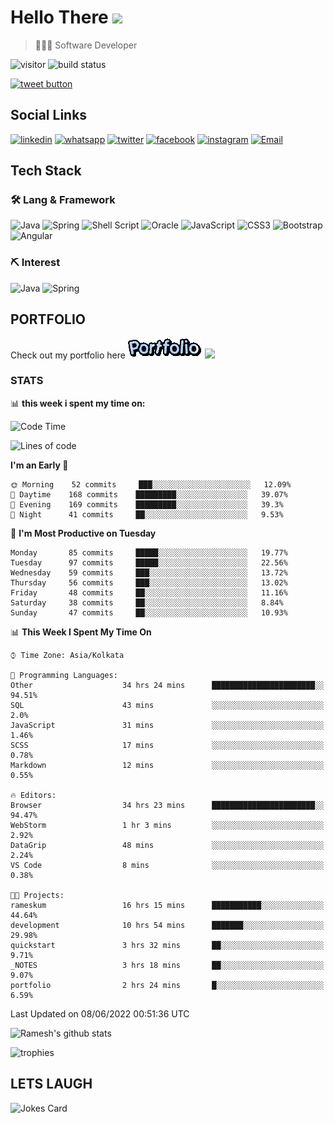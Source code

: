 
# Hello There <img src="https://media.giphy.com/media/hvRJCLFzcasrR4ia7z/giphy.gif" width="25px">

> 👨🏻‍💻 Software Developer

![visitor](https://visitor-badge.glitch.me/badge?page_id=rameskum) ![build status](https://github.com/rameskum/rameskum/workflows/build/badge.svg)

<a href="https://twitter.com/intent/tweet?text=Share&url=https%3A%2F%2Frameskum.com&hashtags=portfolio&original_referer=http%3A%2F%2Fgithub.com%2F&tw_p=tweetbutton" target="_blank">
  <img src="http://jpillora.com/github-twitter-button/img/tweet.png"
       alt="tweet button" title="Share"></img>
</a>

## Social Links

[![linkedin](https://img.shields.io/badge/LinkedIn-0077B5?style=for-the-badge&logo=linkedin&logoColor=white)](https://www.linkedin.com/in/rameskum/) [![whatsapp](https://img.shields.io/badge/WhatsApp-25D366?style=for-the-badge&logo=whatsapp&logoColor=white)](https://wa.me/+917064247865) [![twitter](https://img.shields.io/badge/Twitter-1DA1F2?style=for-the-badge&logo=twitter&logoColor=white)](https://twitter.com/rameskum) [![facebook](https://img.shields.io/badge/Facebook-1877F2?style=for-the-badge&logo=facebook&logoColor=white)](https://www.facebook.com/rameskum.fb) [![instagram](https://img.shields.io/badge/Instagram-E4405F?style=for-the-badge&logo=instagram&logoColor=white)](https://www.instagram.com/rameskum.ms/) [![Email](https://img.shields.io/badge/Microsoft_Outlook-0078D4?style=for-the-badge&logo=microsoft-outlook&logoColor=white)](mailto:rameskum.ms@outlook.com)

## Tech Stack

### 🛠 Lang & Framework

![Java](https://img.shields.io/badge/java-%23ED8B00.svg?style=for-the-badge&logo=java&logoColor=white) ![Spring](https://img.shields.io/badge/spring-%236DB33F.svg?style=for-the-badge&logo=spring&logoColor=white) ![Shell Script](https://img.shields.io/badge/shell_script-%23121011.svg?style=for-the-badge&logo=gnu-bash&logoColor=white) ![Oracle](https://img.shields.io/badge/Oracle-F80000?style=for-the-badge&logo=oracle&logoColor=white) ![JavaScript](https://img.shields.io/badge/javascript-%23323330.svg?style=for-the-badge&logo=javascript&logoColor=%23F7DF1E) ![CSS3](https://img.shields.io/badge/css3-%231572B6.svg?style=for-the-badge&logo=css3&logoColor=white) ![Bootstrap](https://img.shields.io/badge/bootstrap-%23563D7C.svg?style=for-the-badge&logo=bootstrap&logoColor=white) ![Angular](https://img.shields.io/badge/angular-%23DD0031.svg?style=for-the-badge&logo=angular&logoColor=white)

### ⛏ Interest

![Java](https://img.shields.io/badge/java-%23ED8B00.svg?style=for-the-badge&logo=java&logoColor=white) ![Spring](https://img.shields.io/badge/spring-%236DB33F.svg?style=for-the-badge&logo=spring&logoColor=white)

## PORTFOLIO

Check out my portfolio here [![PORFOLIO](res/portfolio.gif)](https://rameskum.com) <img src="https://media4.giphy.com/media/3ohhwjlY5Qvz1SA4Y8/giphy.gif?cid=790b7611c14d5b41f651c2be47dde117af00c078726bf08f&rid=giphy.gif&ct=s" width="30px">

### STATS

📊 **this week i spent my time on:**

<!--START_SECTION:waka-->
![Code Time](http://img.shields.io/badge/Code%20Time-66%20hrs%2014%20mins-blue)

![Lines of code](https://img.shields.io/badge/From%20Hello%20World%20I%27ve%20Written-562%20Thousand%20lines%20of%20code-blue)

**I'm an Early 🐤** 

```text
🌞 Morning    52 commits     ███░░░░░░░░░░░░░░░░░░░░░░   12.09% 
🌆 Daytime    168 commits    █████████░░░░░░░░░░░░░░░░   39.07% 
🌃 Evening    169 commits    █████████░░░░░░░░░░░░░░░░   39.3% 
🌙 Night      41 commits     ██░░░░░░░░░░░░░░░░░░░░░░░   9.53%

```
📅 **I'm Most Productive on Tuesday** 

```text
Monday       85 commits     █████░░░░░░░░░░░░░░░░░░░░   19.77% 
Tuesday      97 commits     █████░░░░░░░░░░░░░░░░░░░░   22.56% 
Wednesday    59 commits     ███░░░░░░░░░░░░░░░░░░░░░░   13.72% 
Thursday     56 commits     ███░░░░░░░░░░░░░░░░░░░░░░   13.02% 
Friday       48 commits     ██░░░░░░░░░░░░░░░░░░░░░░░   11.16% 
Saturday     38 commits     ██░░░░░░░░░░░░░░░░░░░░░░░   8.84% 
Sunday       47 commits     ██░░░░░░░░░░░░░░░░░░░░░░░   10.93%

```


📊 **This Week I Spent My Time On** 

```text
⌚︎ Time Zone: Asia/Kolkata

💬 Programming Languages: 
Other                    34 hrs 24 mins      ███████████████████████░░   94.51% 
SQL                      43 mins             ░░░░░░░░░░░░░░░░░░░░░░░░░   2.0% 
JavaScript               31 mins             ░░░░░░░░░░░░░░░░░░░░░░░░░   1.46% 
SCSS                     17 mins             ░░░░░░░░░░░░░░░░░░░░░░░░░   0.78% 
Markdown                 12 mins             ░░░░░░░░░░░░░░░░░░░░░░░░░   0.55%

🔥 Editors: 
Browser                  34 hrs 23 mins      ███████████████████████░░   94.47% 
WebStorm                 1 hr 3 mins         ░░░░░░░░░░░░░░░░░░░░░░░░░   2.92% 
DataGrip                 48 mins             ░░░░░░░░░░░░░░░░░░░░░░░░░   2.24% 
VS Code                  8 mins              ░░░░░░░░░░░░░░░░░░░░░░░░░   0.38%

🐱‍💻 Projects: 
rameskum                 16 hrs 15 mins      ███████████░░░░░░░░░░░░░░   44.64% 
development              10 hrs 54 mins      ███████░░░░░░░░░░░░░░░░░░   29.98% 
quickstart               3 hrs 32 mins       ██░░░░░░░░░░░░░░░░░░░░░░░   9.71% 
_NOTES                   3 hrs 18 mins       ██░░░░░░░░░░░░░░░░░░░░░░░   9.07% 
portfolio                2 hrs 24 mins       █░░░░░░░░░░░░░░░░░░░░░░░░   6.59%

```


 Last Updated on 08/06/2022 00:51:36 UTC
<!--END_SECTION:waka-->

![Ramesh's github stats](https://github-readme-stats.vercel.app/api?username=rameskum&show_icons=true&count_private=true&theme=dark)

![trophies](https://github-profile-trophy.vercel.app/?username=rameskum)

## LETS LAUGH

![Jokes Card](https://readme-jokes.vercel.app/api)


